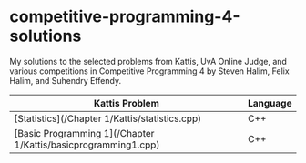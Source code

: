 # competitive-programming-4-solutions
My solutions to the selected problems from Kattis, UvA Online Judge, and various competitions in Competitive Programming 4 by Steven Halim, Felix Halim, and Suhendry Effendy.

| Kattis Problem  | Language |
| ------------- | ------------- |
| [Statistics](/Chapter 1/Kattis/statistics.cpp)  | C++ |
| [Basic Programming 1](/Chapter 1/Kattis/basicprogramming1.cpp) | C++  |
